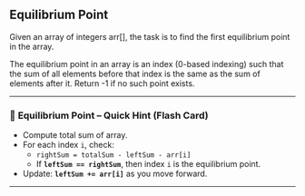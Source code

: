 ## Equilibrium Point
Given an array of integers arr[], the task is to find the first equilibrium point in the array.

The equilibrium point in an array is an index (0-based indexing) such that the sum of all elements before that index is the same as the sum of elements after it. Return -1 if no such point exists. 

---

### 🧠 **Equilibrium Point – Quick Hint (Flash Card)**

* Compute total sum of array.
* For each index `i`, check:
  - `rightSum = totalSum - leftSum - arr[i]`
  - If **`leftSum == rightSum`**, then index `i` is the equilibrium point.
* Update: **`leftSum += arr[i]`** as you move forward.

---
